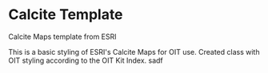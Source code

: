 # Calcite Template

Calcite Maps template from ESRI

This is a basic styling of ESRI's Calcite Maps for OIT use.  Created class with OIT styling according to the OIT Kit Index.
sadf
